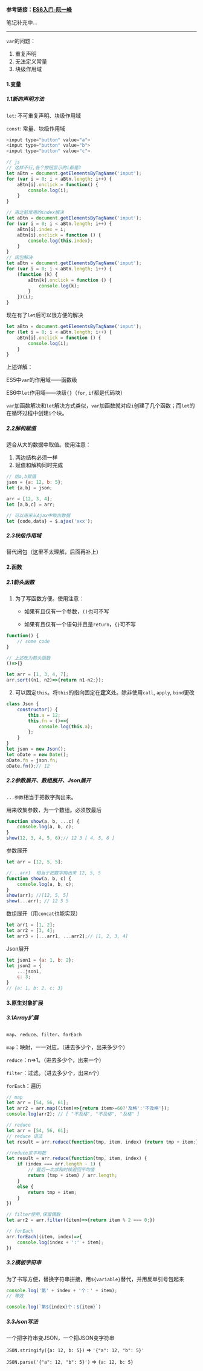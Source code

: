 **参考链接：[ES6入门-阮一峰](/FrontEnd/JS/)**

笔记补充中...

------

`var`的问题：

1. 重复声明
2. 无法定义常量
3. 块级作用域

#### 1.变量

##### 1.1新的声明方法

`let`: 不可重复声明、块级作用域

`const`: 常量、块级作用域

```js
<input type="button" value="a">
<input type="button" value="b">
<input type="button" value="c">

// js
// 这样不行,各个按钮显示的i都是3
let aBtn = document.getElementsByTagName('input');
for (var i = 0; i < aBtn.length; i++) {
    aBtn[i].onclick = function() {
        console.log(i);
    }
}

// 用之前常用的index解决
let aBtn = document.getElementsByTagName('input');
for (var i = 0; i < aBtn.length; i++) {
    aBtn[i].index = i;
    aBtn[i].onclick = function () {
        console.log(this.index);
    }
}
// 闭包解决
let aBtn = document.getElementsByTagName('input');
for (var i = 0; i < aBtn.length; i++) {
    (function (k) {
        aBtn[k].onclick = function () {
            console.log(k);
        }
    })(i);
}
```

现在有了`let`后可以很方便的解决

```js
let aBtn = document.getElementsByTagName('input');
for (let i = 0; i < aBtn.length; i++) {
    aBtn[i].onclick = function () {
        console.log(i);
    }
}
```

上述详解：

ES5中`var`的作用域——函数级

ES6中`let`作用域——块级`{}`（`for`, `if`都是代码块）

`var`加函数解决和`let`解决方式类似，`var`加函数就对应`i`创建了几个函数；而`let`的在循环过程中创建`i`个块。

##### 2.2解构赋值

适合从大的数据中取值。使用注意：

1. 两边结构必须一样
2. 赋值和解构同时完成

```js
// 给a,b赋值
json = {a: 12, b: 5};
let {a,b} = json;

arr = [12, 3, 4];
let [a,b,c] = arr;

// 可以用来从Ajax中取出数据
let {code,data} = $.ajax('xxx');
```

##### 2.3块级作用域

替代闭包（这里不太理解，后面再补上）

#### 2.函数

##### 2.1箭头函数

1. 为了写函数方便。使用注意：

   - 如果有且仅有一个参数，`()`也可不写

   - 如果有且仅有一个语句并且是`return`，`{}`可不写

```js
function() {
    // some code
}

// 上述改为箭头函数
()=>{}
```

```js
let arr = [1, 3, 4, 7];
arr.sort((n1, n2)=>{return n1-n2;});
```

2. 可以固定`this`。将`this`的指向固定在**定义**处。除非使用`call`, `apply`, `bind`更改 

```js
class Json {
    constructor() {
        this.a = 12;
        this.fn = ()=>{
            console.log(this.a);
        };
    }
}
let json = new Json();
let oDate = new Date();
oDate.fn = json.fn;
oDate.fn();// 12
```

##### 2.2参数展开、数组展开、Json展开

`...参数`相当于把数字掏出来。

用来收集参数，为一个数组。必须放最后

```js
function show(a, b, ...c) {
    console.log(a, b, c);
}
show(12, 3, 4, 5, 6);// 12 3 [ 4, 5, 6 ]
```

参数展开

```js
let arr = [12, 5, 5];

//...arr1  相当于把数字掏出来 12, 5, 5
function show(a, b, c) {
    console.log(a, b, c);
}
show(arr); //[12, 5, 5]
show(...arr); // 12 5 5
```

数组展开（用`concat`也能实现）

```js
let arr1 = [1, 2];
let arr2 = [3, 4];
let arr3 = [...arr1, ...arr2];// [1, 2, 3, 4]
```

Json展开

```js
let json1 = {a: 1, b: 2};
let json2 = {
    ...json1,
    c: 3;
}
// {a: 1, b: 2, c: 3}
```

#### 3.原生对象扩展

##### 3.1Array扩展

`map`、`reduce`、`filter`、`forEach`

`map`：映射，一一对应。（进去多少个，出来多少个）

`reduce`：n=>1。（进去多少个，出来一个）

`filter`：过滤。（进去多少个，出来n个）

`forEach`：遍历

```js
// map
let arr = [54, 56, 61];
let arr2 = arr.map((item)=>{return item>=60?'及格':'不及格'});
console.log(arr2); // [ "不及格", "不及格", "及格" ]

// reduce
let arr = [54, 56, 61];
// reduce 语法
let result = arr.reduce(function(tmp, item, index) {return tmp + item;});

//reduce求平均数
let result = arr.reduce(function(tmp, item, index) {
    if (index === arr.length - 1) {
        // 最后一次求和时候返回平均值
        return (tmp + item) / arr.length;
    }
    else {
        return tmp + item;
    }
})

// filter使用,保留偶数
let arr2 = arr.filter((item)=>{return item % 2 === 0;})

// forEach
arr.forEach((item, index)=>{
    console.log(index + ':' + item);
})
```

##### 3.2模板字符串

为了书写方便，替换字符串拼接，用`${variable}`替代，并用反单引号包起来

```js
console.log('第' + index + '个：' + item);
// 等效

console.log(`第${index}个：${item}`)
```

##### 3.3Json写法

一个把字符串变JSON，一个把JSON变字符串

`JSON.stringify({a: 12, b: 5})` => `'{"a": 12, "b": 5}'`

`JSON.parse('{"a": 12, "b": 5}')` => `{a: 12, b: 5}`